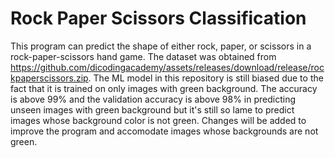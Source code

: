 # Rock Paper Scissors Classification

This program can predict the shape of either rock, paper, or scissors in a rock-paper-scissors hand game. The dataset was obtained from https://github.com/dicodingacademy/assets/releases/download/release/rockpaperscissors.zip. The ML model in this repository is still biased due to the fact that it is trained on only images with green background. The accuracy is above 99% and the validation accuracy is above 98% in predicting unseen images with green background but it's still so lame to predict images whose background color is not green. Changes will be added to improve the program and accomodate images whose backgrounds are not green.
